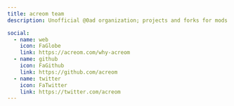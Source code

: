 ```yaml
---
title: acreom team
description: Unofficial @0ad organization; projects and forks for mods and maps

social:
  - name: web
    icon: FaGlobe
    link: https://acreom.com/why-acreom
  - name: github
    icon: FaGithub
    link: https://github.com/acreom
  - name: twitter
    icon: FaTwitter
    link: https://twitter.com/acreom
---
```


